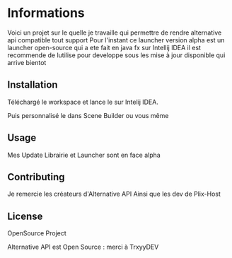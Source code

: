 # Informations

Voici un projet sur le quelle je travaille qui permettre de rendre alternative api compatible tout support Pour l'instant ce launcher version alpha est un launcher open-source qui a ete fait en java fx sur Intellij IDEA il est recommende de lutilise pour developpe sous les mise à jour disponible qui arrive bientot

## Installation

Téléchargé le workspace et lance le sur Intelij IDEA.

Puis personnalisé le dans Scene Builder ou vous même


## Usage
Mes Update Librairie et Launcher sont en face alpha
## Contributing
Je remercie les créateurs d'Alternative API 
Ainsi que les dev de Plix-Host

## License
OpenSource Project 

Alternative API est Open Source : merci à TrxyyDEV

